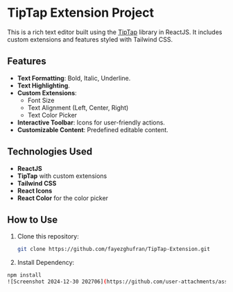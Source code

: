 # TipTap Extension Project

This is a rich text editor built using the [TipTap](https://tiptap.dev/) library in ReactJS. It includes custom extensions and features styled with Tailwind CSS.

## Features

- **Text Formatting**: Bold, Italic, Underline.
- **Text Highlighting**.
- **Custom Extensions**:
  - Font Size
  - Text Alignment (Left, Center, Right)
  - Text Color Picker
- **Interactive Toolbar**: Icons for user-friendly actions.
- **Customizable Content**: Predefined editable content.

## Technologies Used

- **ReactJS**
- **TipTap** with custom extensions
- **Tailwind CSS**
- **React Icons**
- **React Color** for the color picker

## How to Use

1. Clone this repository:
   ```bash
   git clone https://github.com/fayezghufran/TipTap-Extension.git
2. Install Dependency:
```bash
npm install
![Screenshot 2024-12-30 202706](https://github.com/user-attachments/assets/4ec1002b-211b-47a1-9fa5-48677ea7cadd)

